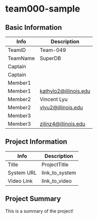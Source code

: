 # team000-sample

## Basic Information

| Info     | Description           |
| -------- | --------------------- |
| TeamID   | Team-049              |
| TeamName | SuperDB               |
| Captain  |                       |
| Captain  |                       |
| Member1  |                       |
| Member1  | kathylo2@illinois.edu |
| Member2  | Vincent Lyu           |
| Member2  | vlyu2@illinois.edu    |
| Member3  |                       |
| Member3  | zilinz4@illinois.edu  |

## Project Information

|   Info      |        Description     |
| ----------- | ---------------------- |
|  Title      |       ProjectTitle     |
| System URL  |      link_to_system    |
| Video Link  |      link_to_video     |

## Project Summary

This is a summary of the project!
